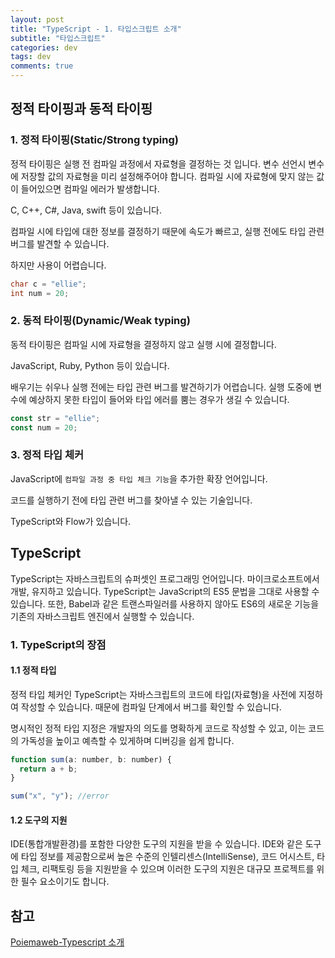 ```yaml
---
layout: post
title: "TypeScript - 1. 타입스크립트 소개"
subtitle: "타입스크립트"
categories: dev
tags: dev
comments: true
---
```


## 정적 타이핑과 동적 타이핑

### 1. 정적 타이핑(Static/Strong typing)

정적 타이핑은 실행 전 컴파일 과정에서 자료형을 결정하는 것 입니다. 변수 선언시 변수에 저장할 값의 자료형을 미리 설정해주어야 합니다. 컴파일 시에 자료형에 맞지 않는 값이 들어있으면 컴파일 에러가 발생합니다.

C, C++, C#, Java, swift 등이 있습니다.

컴파일 시에 타입에 대한 정보를 결정하기 때문에 속도가 빠르고, 실행 전에도 타입 관련 버그를 발견할 수 있습니다.

하지만 사용이 어렵습니다.

```c
char c = "ellie";
int num = 20;
```

### 2. 동적 타이핑(Dynamic/Weak typing)

동적 타이핑은 컴파일 시에 자료형을 결정하지 않고 실행 시에 결정합니다.

JavaScript, Ruby, Python 등이 있습니다.

배우기는 쉬우나 실행 전에는 타입 관련 버그를 발견하기가 어렵습니다. 실행 도중에 변수에 예상하지 못한 타입이 들어와 타입 에러를 뿜는 경우가 생길 수 있습니다.

```js
const str = "ellie";
const num = 20;
```

### 3. 정적 타입 체커

JavaScript에 `컴파일 과정 중 타입 체크 기능`을 추가한 확장 언어입니다.

코드를 실행하기 전에 타입 관련 버그를 찾아낼 수 있는 기술입니다.

TypeScript와 Flow가 있습니다.

## TypeScript

TypeScript는 자바스크립트의 슈퍼셋인 프로그래밍 언어입니다. 마이크로소프트에서 개발, 유지하고 있습니다.
TypeScript는 JavaScript의 ES5 문법을 그대로 사용할 수 있습니다. 또한, Babel과 같은 트랜스파일러를 사용하지 않아도 ES6의 새로운 기능을 기존의 자바스크립트 엔진에서 실행할 수 있습니다.

### 1. TypeScript의 장점

#### 1.1 정적 타입

정적 타입 체커인 TypeScript는 자바스크립트의 코드에 타입(자료형)을 사전에 지정하여 작성할 수 있습니다. 때문에 컴파일 단계에서 버그를 확인할 수 있습니다.

명시적인 정적 타입 지정은 개발자의 의도를 명확하게 코드로 작성할 수 있고, 이는 코드의 가독성을 높이고 예측할 수 있게하며 디버깅을 쉽게 합니다.

```js
function sum(a: number, b: number) {
  return a + b;
}

sum("x", "y"); //error
```

#### 1.2 도구의 지원

IDE(통합개발환경)를 포함한 다양한 도구의 지원을 받을 수 있습니다. IDE와 같은 도구에 타입 정보를 제공함으로써 높은 수준의 인텔리센스(IntelliSense), 코드 어시스트, 타입 체크, 리팩토링 등을 지원받을 수 있으며 이러한 도구의 지원은 대규모 프로젝트를 위한 필수 요소이기도 합니다.

## 참고

[Poiemaweb-Typescript 소개](https://poiemaweb.com/typescript-introduction)
